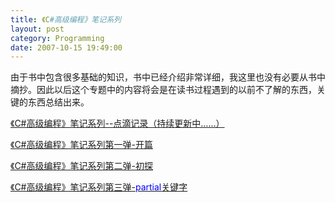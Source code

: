 ```yaml
---
title: 《C#高级编程》笔记系列
layout: post
category: Programming
date: 2007-10-15 19:49:00
---
```


由于书中包含很多基础的知识，书中已经介绍非常详细，我这里也没有必要从书中摘抄。因此以后这个专题中的内容将会是在读书过程遇到的以前不了解的东西，关键的东西总结出来。
  
[《C#高级编程》笔记系列--点滴记录（持续更新中&#8230;&#8230;）](../archive/2007/10/28/940352.html)
  
[《C#高级编程》笔记系列第一弹-开篇](http://www.cnblogs.com/zcr1985/archive/2007/09/22/902626.html)
  
[
《C#高级编程》笔记系列第二弹-初探](http://www.cnblogs.com/zcr1985/archive/2007/10/01/912518.html)
  
[
《C#高级编程》笔记系列第三弹-<span style="color: blue;">partial</span>关键字](http://www.cnblogs.com/zcr1985/archive/2007/10/28/940444.html)
